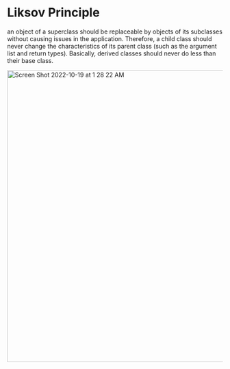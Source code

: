 
# Liksov Principle
    
an object of a superclass should be replaceable by objects of its subclasses without causing issues in the application. Therefore, a child class should never change the characteristics of its parent class (such as the argument list and return types). Basically, derived classes should never do less than their base class.



<img width="682" alt="Screen Shot 2022-10-19 at 1 28 22 AM" src="https://user-images.githubusercontent.com/53263252/196557291-d8ede486-a167-443f-bd3f-ce542fbe2a2e.png">












